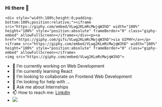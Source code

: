 ### Hi there 👋
    <div style="width:100%;height:0;padding-bottom:100%;position:relative;"><iframe src="https://giphy.com/embed/VLwg2KLmRcMwjqW3hD" width="100%" height="100%" style="position:absolute" frameBorder="0" class="giphy-embed" allowFullScreen></iframe></div><p><a href="https://giphy.com/gifs/VLwg2KLmRcMwjqW3hD">via GIPHY</a></p>
    <iframe src="https://giphy.com/embed/VLwg2KLmRcMwjqW3hD" width="100%" height="100%" style="position:absolute" frameBorder="0" class="giphy-embed" allowFullScreen></iframe>
    <img src="https://giphy.com/embed/VLwg2KLmRcMwjqW3hD">
- 🔭 I’m currently working on Web Development
- 🌱 I’m currently learning React
- 👯 I’m looking to collaborate on Frontend Web Development
- 🤔 I’m looking for help with ...
- 💬 Ask me about Internships
- 📫 How to reach me: <a href="www.linkedin.com/in/amanj752">Linkdln</a>
- <img src="https://media.giphy.com/media/VLwg2KLmRcMwjqW3hD/giphy.gif">

<!--
**amanj752/amanj752** is a ✨ _special_ ✨ repository because its `README.md` (this file) appears on your GitHub profile.

Here are some ideas to get you started:

- 🔭 I’m currently working on Web Development
- 🌱 I’m currently learning React
- 👯 I’m looking to collaborate on Frontend Web Development
- 🤔 I’m looking for help with ...
- 💬 Ask me about ...
- 📫 How to reach me: www.linkedin.com/in/amanj752
- 😄 Pronouns: ...
- ⚡ Fun fact: ...
-->
